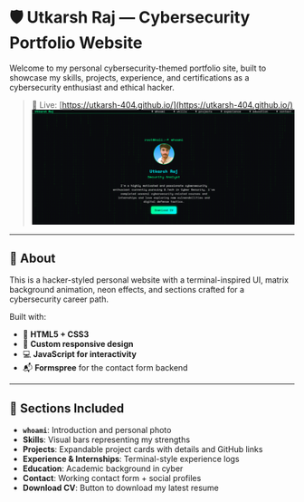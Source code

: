 # 🛡️ Utkarsh Raj — Cybersecurity Portfolio Website

Welcome to my personal cybersecurity-themed portfolio site, built to showcase my skills, projects, experience, and certifications as a cybersecurity enthusiast and ethical hacker.

> 🔗 Live: [https://utkarsh-404.github.io/](https://utkarsh-404.github.io/)
![Portfolio:](asset/web.png)
---

## 🧠 About

This is a hacker-styled personal website with a terminal-inspired UI, matrix background animation, neon effects, and sections crafted for a cybersecurity career path.

Built with:
- 🧬 **HTML5 + CSS3**
- 🎨 **Custom responsive design**
- 💻 **JavaScript for interactivity**
- 📬 **Formspree** for the contact form backend

---

## 📂 Sections Included

- **`whoami`**: Introduction and personal photo
- **Skills**: Visual bars representing my strengths
- **Projects**: Expandable project cards with details and GitHub links
- **Experience & Internships**: Terminal-style experience logs
- **Education**: Academic background in cyber
- **Contact**: Working contact form + social profiles
- **Download CV**: Button to download my latest resume
